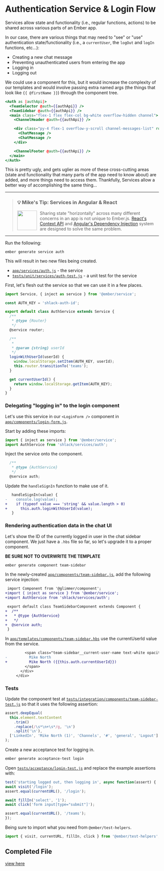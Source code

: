 # Authentication Service & Login Flow

Services allow state and functionality (i.e., regular functions, actions) to be shared across various parts of an Ember app.

<!-- Explain what services are. Even if things are so simple that there's nothing more to say, we should make that clear -->

In our case, there are various things that may need to "see" or "use" authentication state/functionality (i.e., a `currentUser`, the `logOut` and `logIn` functions, etc...):

<!-- Clearify "authentication concerns" - state it differently  -->

- Creating a new chat message
- Preventing unauthenticated users from entering the app
- Logging in
- Logging out

We could use a component for this, but it would increase the complexity of our templates and would involve passing extra named args (the things that look like `{{ @firstName }}`) through the component tree.

```hbs
<Auth as |authApi|>
  <TeamSelector @auth={{authApi}} />
  <TeamSidebar @auth={{authApi}} />
  <main class="flex-1 flex flex-col bg-white overflow-hidden channel">
    <ChannelHeader @auth={{authApi}} />

    <div class="py-4 flex-1 overflow-y-scroll channel-messages-list" role="list">
      <ChatMessage />
      <ChatMessage />
    </div>

    <ChannelFooter @auth={{authApi}} />
  </main>
</Auth>
```

This is pretty ugly, and gets uglier as more of these cross-cutting areas (state and functionality that many parts of the app need to know about) are added, and more things need to access them. Thankfully, Services allow a better way of accomplishing the same thing...

<!-- Clearify "cross-cutting areas" - state differently -->

<hr>
<p>
  <blockquote>
    <h3>
      💡 Mike's Tip: Services in Angular & React
    </h3>
    <a href="https://github.com/mike-north">
      <img src="https://github.com/mike-north.png" height=64 align="left" style="margin-right: 10px" />
    </a>
    <p>
      Sharing state "horizontally" across many different concerns in an app is not unique to Ember.js. <a href="https://reactjs.org/docs/context.html">React's Context API</a> and <a href="https://angular.io/guide/dependency-injection">Angular's Dependency Injection</a> system are designed to solve the same problem.
    </p>
  </blockquote>
</p>
<hr>

Run the following:

```
ember generate service auth
```

This will result in two new files being created.

- [`app/services/auth.js`](../app/services/auth.js) - the service
- [`tests/unit/services/auth-test.js`](../tests/unit/services/auth-test.js) - a unit test for the service

First, let's flesh out the service so that we can use it in a few places.

```js
import Service, { inject as service } from '@ember/service';

const AUTH_KEY = 'shlack-auth-id';

export default class AuthService extends Service {
  /**
   * @type {Router}
   */
  @service router;

  /**
   *
   * @param {string} userId
   */
  loginWithUserId(userId) {
    window.localStorage.setItem(AUTH_KEY, userId);
    this.router.transitionTo('teams');
  }

  get currentUserId() {
    return window.localStorage.getItem(AUTH_KEY);
  }
}
```

### Delegating "logging in" to the login component

Let's use this service in our `<LoginForm />` component in [`app/components/login-form.js`](../app/components/login-form.js).

Start by adding these imports:

```js
import { inject as service } from '@ember/service';
import AuthService from 'shlack/services/auth';
```

Inject the service onto the component.

```ts
  /**
   * @type {AuthService}
   */
  @service auth;
```

Update the `handleSignIn` function to make use of it.

```diff
   handleSignIn(value) {
-    console.log(value);
+    if (typeof value === 'string' && value.length > 0)
+      this.auth.loginWithUserId(value);
   }
```

### Rendering authentication data in the chat UI

Let's show the ID of the currently logged in user in the chat sidebar component. We just have a `.hbs` file so far, so let's upgrade it to a proper component.

**BE SURE NOT TO OVERWRITE THE TEMPLATE**

```sh
ember generate component team-sidebar
```

In the newly-created [`app/components/team-sidebar.js`](../app/components/team-sidebar.js), add the following service injection:

```diff
 import Component from '@glimmer/component';
+import { inject as service } from '@ember/service';
+import AuthService from 'shlack/services/auth';

 export default class TeamSidebarComponent extends Component {
+  /**
+   * @type {AuthService}
+   */
+  @service auth;
 }
```

In [`app/templates/components/team-sidebar.hbs`](../app/templates/components/team-sidebar.hbs) use the currentUserId value from the service.

```diff
         <span class="team-sidebar__current-user-name text-white opacity-75 text-sm">
-          Mike North
+          Mike North ({{this.auth.currentUserId}})
         </span>
       </div>
     </div>
```

### Tests

Update the component test at [`tests/integration/components/team-sidebar-test.js`](../tests/integration/components/team-sidebar-test.js) so that it uses the following assertion:

```js
assert.deepEqual(
  this.element.textContent
    .trim()
    .replace(/\s*\n+\s*/g, '\n')
    .split('\n'),
  ['LinkedIn', 'Mike North (1)', 'Channels', '#', 'general', 'Logout']
);
```

Create a new acceptance test for logging in.

```sh
ember generate acceptance-test login
```

Open [`tests/acceptance/login-test.js`](../tests/acceptance/login-test.js) and replace the example assertions with:

```js
test('starting logged out, then logging in', async function(assert) {
await visit('/login');
assert.equal(currentURL(), '/login');

await fillIn('select', '1');
await click('form input[type="submit"]');

assert.equal(currentURL(), '/teams');
});
```

Being sure to import what you need from `@ember/test-helpers`.

```ts
import { visit, currentURL, fillIn, click } from '@ember/test-helpers';
```

## Completed File

[view here](https://github.com/mike-north/ember-octane-workshop/commit/94afd3501f15aef270e3f011116950cd538b8ab1)
